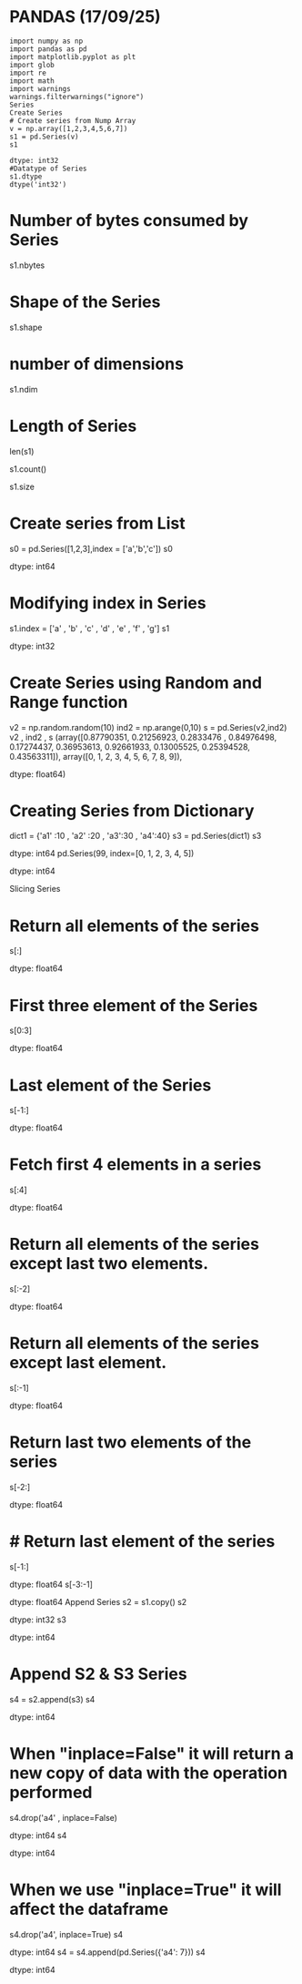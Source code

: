 # PANDAS (17/09/25) 

```
import numpy as np
import pandas as pd
import matplotlib.pyplot as plt
import glob
import re
import math
import warnings
warnings.filterwarnings("ignore")
Series
Create Series
# Create series from Nump Array
v = np.array([1,2,3,4,5,6,7])
s1 = pd.Series(v)
s1

dtype: int32
#Datatype of Series
s1.dtype
dtype('int32')
```
# Number of bytes consumed by Series
s1.nbytes

# Shape of the Series
s1.shape

# number of dimensions
s1.ndim

# Length of Series
len(s1)

s1.count()

s1.size

# Create series from List 
s0 = pd.Series([1,2,3],index = ['a','b','c'])
s0

dtype: int64
# Modifying index in Series
s1.index = ['a' , 'b' , 'c' , 'd' , 'e' , 'f' , 'g']
s1

dtype: int32
# Create Series using Random and Range function
v2 = np.random.random(10)
ind2 = np.arange(0,10)
s = pd.Series(v2,ind2)
v2 , ind2 , s
(array([0.87790351, 0.21256923, 0.2833476 , 0.84976498, 0.17274437,
        0.36953613, 0.92661933, 0.13005525, 0.25394528, 0.43563311]),
 array([0, 1, 2, 3, 4, 5, 6, 7, 8, 9]),
 
 dtype: float64)
# Creating Series from Dictionary
dict1 = {'a1' :10 , 'a2' :20 , 'a3':30 , 'a4':40}
s3 = pd.Series(dict1)
s3

dtype: int64
pd.Series(99, index=[0, 1, 2, 3, 4, 5]) 

dtype: int64

Slicing Series

# Return all elements of the series
s[:]

dtype: float64
# First three element of the Series
s[0:3]

dtype: float64
# Last element of the Series
s[-1:]

dtype: float64
# Fetch first 4 elements in a series
s[:4]

dtype: float64
# Return all elements of the series except last two elements.
s[:-2]

dtype: float64

# Return all elements of the series except last element.
s[:-1]

dtype: float64
# Return last two elements of the series
s[-2:]

dtype: float64
# # Return last element of the series
s[-1:]

dtype: float64
s[-3:-1]

dtype: float64
Append Series
s2 = s1.copy()
s2

dtype: int32
s3

dtype: int64
# Append S2 & S3 Series
s4 = s2.append(s3)
s4

dtype: int64
# When "inplace=False" it will return a new copy of data with the operation performed
s4.drop('a4' , inplace=False)

dtype: int64
s4

dtype: int64
# When we use "inplace=True" it will affect the dataframe
s4.drop('a4', inplace=True)
s4

dtype: int64
s4 = s4.append(pd.Series({'a4': 7}))
s4

dtype: int64
